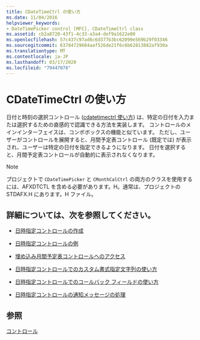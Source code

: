 ```yaml
---
title: CDateTimeCtrl の使い方
ms.date: 11/04/2016
helpviewer_keywords:
- DateTimePicker control [MFC], CDateTimeCtrl class
ms.assetid: cb2a8720-43f1-4c33-a3a4-def9a1622e00
ms.openlocfilehash: 57c437c97ad6c6d377b3bc62099e569b29f03346
ms.sourcegitcommit: 63784729604aaf526de21f6c6b62813882af930a
ms.translationtype: MT
ms.contentlocale: ja-JP
ms.lasthandoff: 03/17/2020
ms.locfileid: "79447078"
---
```

# <a name="using-cdatetimectrl"></a>CDateTimeCtrl の使い方

日付と時刻の選択コントロール ([cdatetimectrl 使い方](../mfc/reference/cdatetimectrl-class.md)) は、特定の日付を入力または選択するための直感的で認識できる方法を実装します。 コントロールのメインインターフェイスは、コンボボックスの機能と似ています。 ただし、ユーザーがコントロールを展開すると、月間予定表コントロール (既定では) が表示され、ユーザーは特定の日付を指定できるようになります。 日付を選択すると、月間予定表コントロールが自動的に表示されなくなります。

> [!NOTE]
>  プロジェクトで `CDateTimePicker` と `CMonthCalCtrl` の両方のクラスを使用するには、AFXDTCTL を含める必要があります。H。通常は、プロジェクトの STDAFX.H にあります。H ファイル。

## <a name="what-do-you-want-to-know-more-about"></a>詳細については、次を参照してください。

- [日時指定コントロールの作成](../mfc/creating-the-date-and-time-picker-control.md)

- [日時指定コントロールの例](../mfc/date-and-time-picker-control-examples.md)

- [埋め込み月間予定表コントロールへのアクセス](../mfc/accessing-the-embedded-month-calendar-control.md)

- [日時指定コントロールでのカスタム書式指定文字列の使い方](../mfc/using-custom-format-strings-in-a-date-and-time-picker-control.md)

- [日時指定コントロールでのコールバック フィールドの使い方](../mfc/using-callback-fields-in-a-date-and-time-picker-control.md)

- [日時指定コントロールの通知メッセージの処理](../mfc/processing-notification-messages-in-date-and-time-picker-controls.md)

## <a name="see-also"></a>参照

[コントロール](../mfc/controls-mfc.md)
